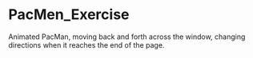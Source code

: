 # PacMen_Exercise
Animated PacMan, moving back and forth across the window, changing directions when it reaches the end of the page.

